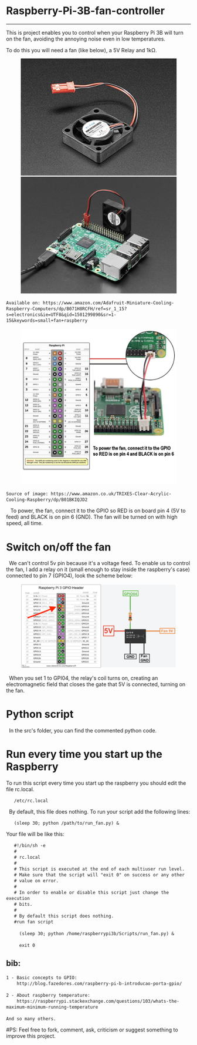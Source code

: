 # Raspberry-Pi-3B-fan-controller
---------------------------------

   This is project enables you to control when your Raspberry Pi 3B will turn on the fan, avoiding the annoying noise even in low temperatures.

To do this you will need a fan (like below), a 5V Relay and 1kΩ.

<p align="center">
  <img src="Figures/fan.png" width="425"/> <img src="Figures/fan-and-raspberry.png" width="425"/> 
</p>

    Available on: https://www.amazon.com/Adafruit-Miniature-Cooling-Raspberry-Computers/dp/B071H8RCFH/ref=sr_1_15?s=electronics&ie=UTF8&qid=1501299890&sr=1-15&keywords=small+fan+raspberry

<p align="center">
  <img src="Figures/how-to-connect.png" width="425"/>
</p>

    Source of image: https://www.amazon.co.uk/TRIXES-Clear-Acrylic-Cooling-Raspberry/dp/B01BKIQJD2

    To power, the fan, connect it to the GPIO so RED is on board pin 4 (5V to feed) and BLACK is on pin 6 (GND). The fan will be turned on with high speed, all time. 
    
 
 # Switch on/off the fan 
    We can't control 5v pin because it's a voltage feed. To enable us to control the fan, I add a relay on it (small enough to stay inside the raspberry's case) connected to pin 7 (GPIO4), look the scheme below: 
 
<p align="center">
  <img src="Figures/gpio_relay.png" width="425"/>
</p>

   When you set 1 to GPI04, the relay's coil turns on, creating an electromagnetic field that closes the gate that 5V is connected, turning on the fan.
   

# Python script

   In the src's folder, you can find the commented python code.

# Run every time you start up the Raspberry

   To run this script every time you start up the raspberry you should edit the file rc.local.
        
       /etc/rc.local
       
   By default, this file does nothing. To run your script add the following lines:
   
       (sleep 30; python /path/to/run_fan.py) &
   
   Your file will be like this:
   
       #!/bin/sh -e
       #
       # rc.local
       #
       # This script is executed at the end of each multiuser run level.
       # Make sure that the script will "exit 0" on success or any other
       # value on error.
       #
       # In order to enable or disable this script just change the execution
       # bits.
       #
       # By default this script does nothing.
       #run fan script
       
         (sleep 30; python /home/raspberrypi3b/Scripts/run_fan.py) &

         exit 0
   
   bib:
   ----
    1 - Basic concepts to GPIO:
        http://blog.fazedores.com/raspberry-pi-b-introducao-porta-gpio/
    
    2 - About raspberry temperature:
        https://raspberrypi.stackexchange.com/questions/103/whats-the-maximum-minimum-running-temperature
        
    And so many others.

   
#PS: Feel free to fork, comment, ask, criticism or suggest something to improve this project.
